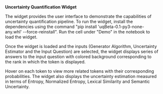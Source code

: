 **Uncertainty Quantification Widget**

The widget provides the user interface to demonstrate the capabilities of uncertainty quantification pipeline. To run the widget, install the dependencies using the command "pip install 'uqBeta-0.1-py3-none-any.whl' --force-reinstall". Run the cell under "Demo" in the notebook to load the widget. 

Once the widget is loaded and the inputs (Generator Algorithm, Uncertainty Estimator and the Input Question) are selected, the widget displays series of answers to the input question with colored background corresponding to the rank in which the token is displayed. 

Hover on each token to view more related tokens with their corresponding probabilities. The widget also displays the uncertainty estimation measured in terms of Entropy, Normalized Entropy, Lexical Similarity and Semantic Uncertainty. 
    